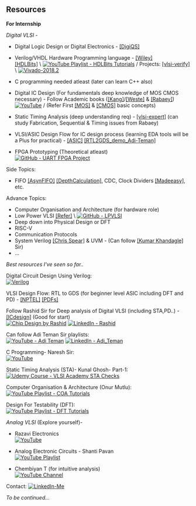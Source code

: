 ## Resources

**For Internship**

*Digital VLSI* -
  - Digital Logic Design or Digital Electronics - [[DigiQS]](https://drive.google.com/file/d/1IqeqVZ6Pi_VvAmrh_Ahko7cr1KdDcKjd/view?usp=drive_link)
  - Verilog/VHDL Hardware Programming language - [[Wiley]](https://drive.google.com/file/d/1mEBq9LWcy8MNoq2EIFLJ2amtSDiFBYXR/view?usp=drive_link)  
      [[HDLBits]](https://hdlbits.01xz.net/wiki/Main_Page) \ [![YouTube Playlist - HDLBits Tutorials](https://img.shields.io/badge/HDLBits_Verilog-red?logo=youtube&logoColor=white)](https://youtube.com/playlist?list=PL0E9jhuDlj9qxAfV9hFKNQeHLWimarJJm&si=ZcKCIL9qLo8nmzWr) / Projects: [[vlsi-verify]](https://vlsiverify.com/verilog/verilog-project-ideas/) \ [![Vivado-2018.2](https://img.shields.io/badge/Download-Vivado--2018.2-blue?logo=xilinx&logoColor=white)](https://nitrklacin-my.sharepoint.com/:u:/g/personal/224ec3008_nitrkl_ac_in/EVUMaTvBhwdBt5wXQ5QRvm8BZPPhglOdg5upghSKlrNaAw?e=XkUyff)

  - C programming needed atleast (later can learn C++ also)
  - Digital IC Design (For fundamentals deep knowledge of MOS CMOS necessary) - Follow Academic books ([[Kang]](https://drive.google.com/file/d/18hHS5XAz_8ffukZNst08eIkMnqC0Szrf/view?usp=drive_link)/[[Weste]](https://drive.google.com/file/d/18ZdmCVmQRSxooyvv42MQu55ebOqNHxTR/view?usp=drive_link) & [[Rabaey]](https://drive.google.com/file/d/1DsQWvBpPVyWdX7EN6LFqaSuSwPQkDY2d/view?usp=drive_link))  
      [![YouTube](https://img.shields.io/badge/YouTube-Prof.Janakiraman-red?logo=youtube&logoColor=white)](https://youtube.com/playlist?list=PLHO2NKv71TvsSqYwVvUCZwNkY-jUyUHdS&si=SY6NeC2wVVqs9CtX) / (Refer First [[MOS]](https://drive.google.com/file/d/1urNXmDQPw3OYtJoOIklO00TVrp5v_NId/view?usp=drive_link) & [[CMOS]](https://drive.google.com/file/d/10tC12dhZmpO6hjeA6tp6jxI8XM0c9zkp/view?usp=drive_link) basic concepts)

  - Static Timing Analysis (deep understanding req) - [[vlsi-expert]](https://www.vlsi-expert.com/p/static-timing-analysis.html) (can study Fabrication, Sequential & Timing issues from Rabaey)
    
  - VLSI/ASIC Design Flow for IC design process (learning EDA tools will be a Plus for practical) - [[ASIC]](https://drive.google.com/file/d/1e5L3eXwj-cp1bzfSYBPoY8UOFo6_K19x/view?usp=drive_link) [[RTL2GDS_demo_Adi-Teman]](https://github.com/enics-labs/rtl2gds-demo)
    
  - FPGA Prototyping (Theoretical atleast)  
      [![GitHub - UART FPGA Project](https://img.shields.io/badge/FPGA-black?logo=github&logoColor=white)](https://github.com/tusharc01/UART/tree/main/FPGA)

Side Topics:
  - FIFO [[AsynFIFO]](https://drive.google.com/file/d/16ROKi19HIMQXgEOZvkOOWsCprtfRETK3/view?usp=sharing) [[DepthCalculation]](https://drive.google.com/file/d/1NUj2s-UZpTtgcwLC_Q-F36jd6VTG_tiK/view?usp=drive_link), CDC, Clock Dividers [[Madeeasy]](https://drive.google.com/file/d/1-dpyuffRPrWStOkL3tmvZ3SKCW0vxKZT/view?usp=drive_link), etc.
    
Advance Topics:
  - Computer Organisation and Architecture (for hardware role)
  - Low Power VLSI [[Refer]](https://drive.google.com/file/d/1lvzeyIFPiAkx1GpEAlCj1De-B_VMjbFL/view?usp=drive_link) \ [![GitHub - LPVLSI](https://img.shields.io/badge/lowpowervlsi-black?logo=github&logoColor=white)](https://github.com/tusharc01/DVLSI/blob/main/CMOS/low_power_vlsi.md)
  - Deep down into Physical Design or DFT
  - RISC-V
  - Communication Protocols
  - System Verilog [[Chris Spear]](https://drive.google.com/file/d/1t1eZQE5jcPwoWs4hLWOUzDVeqPJec4aT/view?usp=drive_link) & UVM - (Can follow [[Kumar Khandagle]](https://namaste-fpga.com/) Sir) 
  - ...  

*Best resources I've seen so far..*

Digital Circuit Design Using Verilog:  
  [![Verilog](https://img.shields.io/badge/YouTube-Playlist-red?logo=youtube&logoColor=white)](https://youtube.com/playlist?list=PL-iIOnHwN7NXw01eBDR7wI8KzGK4mu8Sr&si=tVb234C6fQPAqJ5b)

VLSI Design Flow: RTL to GDS (for beginner level ASIC including DFT and PD) - [[NPTEL]](https://nptel.ac.in/courses/108106191) [[PDFs]](https://drive.google.com/drive/folders/11CNo4ldj5rY1EH5tffSS0Wa80vRqwMx3?usp=drive_link)

Follow Rashid Sir for Deep analysis of Digital VLSI (including STA,PD..) - [[ICdesign]](https://youtube.com/playlist?list=PL0-xus8sJBCRXKoj2vLLnOK8KDWKpC_HH&si=xmRsqooKYdTspeS6) (Good for start)  
  [![Chip Design by Rashid](https://img.shields.io/badge/YouTube-ChipDesignRashid-red?logo=youtube&logoColor=white)](http://www.youtube.com/@ChipDesignRashid)
  [![LinkedIn - Rashid](https://img.shields.io/badge/LinkedIn-Rashid-blue?logo=linkedin&logoColor=white)](https://www.linkedin.com/in/rashidco/)

Can follow Adi Teman Sir playlists:  
  [![YouTube - Adi Teman](https://img.shields.io/badge/YouTube-AdiTeman-red?logo=youtube&logoColor=white)](http://www.youtube.com/@AdiTeman)
  [![LinkedIn - Adi_Teman](https://img.shields.io/badge/LinkedIn-Adam-blue?logo=linkedin&logoColor=white)](https://www.linkedin.com/in/rashidco/)

C Programming- Naresh Sir:   
  [![YouTube](https://img.shields.io/badge/YouTube-Playlist-red?logo=youtube&logoColor=white)](https://youtube.com/playlist?list=PLVlQHNRLflP8IGz6OXwlV_lgHgc72aXlh&si=R9aXVMgbULdH80yS)

Static Timing Analysis (STA)- Kunal Ghosh- Part-1:  
  [![Udemy Course - VLSI Academy STA Checks](https://img.shields.io/badge/Udemy-VSD_STA-purple?logo=udemy&logoColor=white)](https://www.udemy.com/course/vlsi-academy-sta-checks/?srsltid=AfmBOormcNKq9iUjZl9nKjcvtOyTwZE9KGdT9o0TjdXGlUr-1ofN-sb-&couponCode=DIWALI30)

Computer Organisation & Architecture (Onur Mutlu):  
  [![YouTube Playlist - COA Tutorials](https://img.shields.io/badge/YouTube-Playlist-red?logo=youtube&logoColor=white)](https://youtube.com/playlist?list=PL5Q2soXY2Zi9Eo29LMgKVcaydS7V1zZW3&si=-X0IrYoH5knom5Wd)

Design For Testability (DFT):  
  [![YouTube Playlist - DFT Tutorials](https://img.shields.io/badge/YouTube-Playlist-red?logo=youtube&logoColor=white)](https://youtube.com/playlist?list=PLyWAP9QBe16qiSMkBcAnUMxFagLIJzmv1&si=tDqoRlUNTre6hLUV)

*Analog VLSI* (Explore yourself)-

  - Razavi Electronics  
     [![YouTube](https://img.shields.io/badge/YouTube-Playlist-red?logo=youtube&logoColor=white)](https://youtube.com/playlist?list=PLyYrySVqmyVPzvVlPW-TTzHhNWg1J_0LU&si=gRIwMadMQCUvYyzP)
    
  - Analog Electronic Circuits - Shanti Pavan  
     [![YouTube Playlist](https://img.shields.io/badge/Youtube-Playlist-red?logo=youtube&logoColor=white)](https://youtube.com/playlist?list=PLyqSpQzTE6M9YEdrct_JIT8WWmGMEXcPA&si=jd8TDuyk6PE9GZE7)

  - Chembiyan T (for intuitive analysis)  
     [![YouTube Channel](https://img.shields.io/badge/Youtube-ChembiyanT-red?logo=youtube&logoColor=white)](http://www.youtube.com/@chembiyant456)  
     
Contact: [![LinkedIn-Me](https://img.shields.io/badge/LinkedIn-tusharc-blue?logo=linkedin&logoColor=white)](www.linkedin.com/in/tushar-chaurasia-ab398a202)

*To be continued...*
